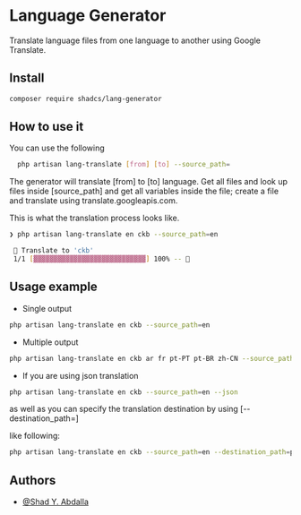 
# Language Generator


Translate language files from one language to another using Google Translate.

## Install
```bash
composer require shadcs/lang-generator
```

## How to use it

You can use the following
```bash
  php artisan lang-translate [from] [to] --source_path=
```

The generator will translate [from] to [to] language.
Get all files and look up files inside [source_path] and get all variables inside the file; create a file and translate using translate.googleapis.com.

This is what the translation process looks like.

```bash
❯ php artisan lang-translate en ckb --source_path=en

 🚀 Translate to 'ckb'
 1/1 [▓▓▓▓▓▓▓▓▓▓▓▓▓▓▓▓▓▓▓▓▓▓▓▓▓▓▓▓] 100% -- 💯
```


## Usage example

- Single output
```bash
php artisan lang-translate en ckb --source_path=en
```
- Multiple output
```bash
php artisan lang-translate en ckb ar fr pt-PT pt-BR zh-CN --source_path=en
```
- If you are using json translation
```bash
php artisan lang-translate en ckb --source_path=en --json
```

as well as you can specify the translation destination by using [--destination_path=]

like following:
```bash
php artisan lang-translate en ckb --source_path=en --destination_path=path/to/ckb
```
## Authors

- [@Shad Y. Abdalla](https://www.github.com/shadcs)


